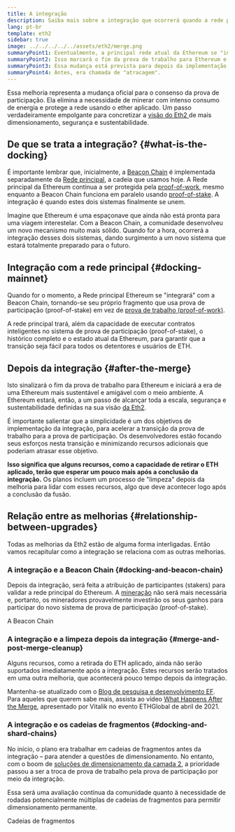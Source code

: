 ```yaml
---
title: A integração
description: Saiba mais sobre a integração que ocorrerá quando a rede principal do Ethereum se unir ao sistema de prova de participação (proof-of-stake) coordenado pela Beacon Chain.
lang: pt-br
template: eth2
sidebar: true
image: ../../../../../assets/eth2/merge.png
summaryPoint1: Eventualmente, a principal rede atual da Ethereum se "integrará" ao sistema de prova de participação.
summaryPoint2: Isso marcará o fim da prova de trabalho para Ethereum e a transição completa para a prova de participação.
summaryPoint3: Essa mudança está prevista para depois da implementação das cadeias de fragmentos.
summaryPoint4: Antes, era chamada de "atracagem".
---
```


<UpgradeStatus date="~Q1/Q2 2022">
  Essa melhoria representa a mudança oficial para o consenso da prova de participação. Ela elimina a necessidade de minerar com intenso consumo de energia e protege a rede usando o ether aplicado. Um passo verdadeiramente empolgante para concretizar a <a href="/eth2/vision/"> visão do Eth2 </a> de mais dimensionamento, segurança e sustentabilidade.
</UpgradeStatus>

## De que se trata a integração? {#what-is-the-docking}

É importante lembrar que, inicialmente, a [Beacon Chain](/eth2/beacon-chain/) é implementada separadamente da [Rede principal](/glossary/#mainnet), a cadeia que usamos hoje. A Rede principal da Ethereum continua a ser protegida pela [proof-of-work](/developers/docs/consensus-mechanisms/pow/), mesmo enquanto a Beacon Chain funciona em paralelo usando [proof-of-stake](/developers/docs/consensus-mechanisms/pos/). A integração é quando estes dois sistemas finalmente se unem.

Imagine que Ethereum é uma espaçonave que ainda não está pronta para uma viagem interestelar. Com a Beacon Chain, a comunidade desenvolveu um novo mecanismo muito mais sólido. Quando for a hora, ocorrerá a integração desses dois sistemas, dando surgimento a um novo sistema que estará totalmente preparado para o futuro.

## Integração com a rede principal {#docking-mainnet}

Quando for o momento, a Rede principal Ethereum se "integrará" com a Beacon Chain, tornando-se seu próprio fragmento que usa prova de participação (proof-of-stake) em vez de [ prova de trabalho (proof-of-work)](/developers/docs/consensus-mechanisms/pow/).

A rede principal trará, além da capacidade de executar contratos inteligentes no sistema de prova de participação (proof-of-stake), o histórico completo e o estado atual da Ethereum, para garantir que a transição seja fácil para todos os detentores e usuários de ETH.

## Depois da integração {#after-the-merge}

Isto sinalizará o fim da prova de trabalho para Ethereum e iniciará a era de uma Ethereum mais sustentável e amigável com o meio ambiente. A Ethereum estará, então, a um passo de alcançar toda a escala, segurança e sustentabilidade definidas na sua visão [da Eth2](/eth2/vision/).

É importante salientar que a simplicidade é um dos objetivos de implementação da integração, para acelerar a transição da prova de trabalho para a prova de participação. Os desenvolvedores estão focando seus esforços nesta transição e minimizando recursos adicionais que poderiam atrasar esse objetivo.

**Isso significa que alguns recursos, como a capacidade de retirar o ETH aplicado, terão que esperar um pouco mais após a conclusão da integração.** Os planos incluem um processo de "limpeza" depois da melhoria para lidar com esses recursos, algo que deve acontecer logo após a conclusão da fusão.

## Relação entre as melhorias {#relationship-between-upgrades}

Todas as melhorias da Eth2 estão de alguma forma interligadas. Então vamos recapitular como a integração se relaciona com as outras melhorias.

### A integração e a Beacon Chain {#docking-and-beacon-chain}

Depois da integração, será feita a atribuição de participantes (stakers) para validar a rede principal do Ethereum. A [mineração](/developers/docs/consensus-mechanisms/pow/mining/) não será mais necessária e, portanto, os mineradores provavelmente investirão os seus ganhos para participar do novo sistema de prova de participação (proof-of-stake).

<ButtonLink to="/eth2/beacon-chain/">A Beacon Chain</ButtonLink>

### A integração e a limpeza depois da integração {#merge-and-post-merge-cleanup}

Alguns recursos, como a retirada do ETH aplicado, ainda não serão suportados imediatamente após a integração. Estes recursos serão tratados em uma outra melhoria, que acontecerá pouco tempo depois da integração.

Mantenha-se atualizado com o [Blog de pesquisa e desenvolvimento EF](https://blog.ethereum.org/category/research-and-development/). Para aqueles que querem sabe mais, assista ao vídeo [What Happens After the Merge](https://youtu.be/7ggwLccuN5s?t=101), apresentado por Vitalik no evento ETHGlobal de abril de 2021.

### A integração e os cadeias de fragmentos {#docking-and-shard-chains}

No início, o plano era trabalhar em cadeias de fragmentos antes da integração – para atender a questões de dimensionamento. No entanto, com o boom de [soluções de dimensionamento da camada 2](/developers/docs/scaling/#layer-2-scaling), a prioridade passou a ser a troca de prova de trabalho pela prova de participação por meio da integração.

Essa será uma avaliação contínua da comunidade quanto à necessidade de rodadas potencialmente múltiplas de cadeias de fragmentos para permitir dimensionamento permanente.

<ButtonLink to="/eth2/shard-chains/">Cadeias de fragmentos</ButtonLink>
